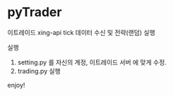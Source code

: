 # pyTrader

이트레이드 xing-api tick 데이터 수신 및 전략(랜덤) 실행

실행
1. setting.py 를 자신의 계정, 이트레이드 서버 에 맞게 수정.
2. trading.py 실행


enjoy!
